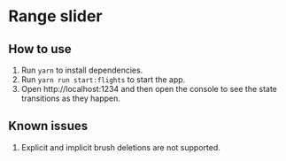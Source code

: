 # Range slider

## How to use

1. Run `yarn` to install dependencies.
2. Run `yarn run start:flights` to start the app.
3. Open http://localhost:1234 and then open the console to see the state transitions as they happen.

## Known issues

1. Explicit and implicit brush deletions are not supported.
